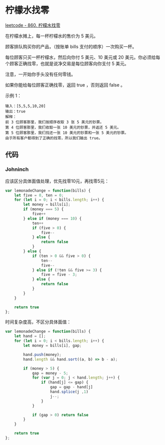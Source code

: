 # 柠檬水找零

[leetcode - 860. 柠檬水找零](https://leetcode-cn.com/problems/lemonade-change/)

在柠檬水摊上，每一杯柠檬水的售价为 5 美元。

顾客排队购买你的产品，（按账单 bills 支付的顺序）一次购买一杯。

每位顾客只买一杯柠檬水，然后向你付 5 美元、10 美元或 20 美元。你必须给每个顾客正确找零，也就是说净交易是每位顾客向你支付 5 美元。

注意，一开始你手头没有任何零钱。

如果你能给每位顾客正确找零，返回 true ，否则返回 false 。

示例 1：
```
输入：[5,5,5,10,20]
输出：true
解释：
前 3 位顾客那里，我们按顺序收取 3 张 5 美元的钞票。
第 4 位顾客那里，我们收取一张 10 美元的钞票，并返还 5 美元。
第 5 位顾客那里，我们找还一张 10 美元的钞票和一张 5 美元的钞票。
由于所有客户都得到了正确的找零，所以我们输出 true。
```

## 代码

### Johninch
应该区分具体面值处理，优先找零10元，再找零5元：
```js
var lemonadeChange = function(bills) {
    let five = 0, ten = 0;
    for (let i = 0; i < bills.length; i++) {
        let money = bills[i];
        if (money === 5) {
            five++
        } else if (money === 10) {
            ten++
            if (five > 0) {
                five--
            } else {
                return false
            }
        } else {
            if (ten > 0 && five > 0) {
                ten--
                five--
            } else if (!ten && five >= 3) {
                five = five - 3;
            } else {
                return false
            }
        }
    }

    return true
};
```

时间复杂度高，不区分具体面值：
```js
var lemonadeChange = function(bills) {
    let hand = [];
    for (let i = 0; i < bills.length; i++) {
        let money = bills[i], gap;

        hand.push(money);
        hand.length && hand.sort((a, b) => b - a);

        if (money > 5) {
            gap = money - 5;
            for (var j = 0; j < hand.length; j++) {
                if (hand[j] <= gap) {
                    gap = gap - hand[j]
                    hand.splice(j ,1)
                    j--;
                }
            }

            if (gap > 0) return false
        }
    }

    return true
};
```




